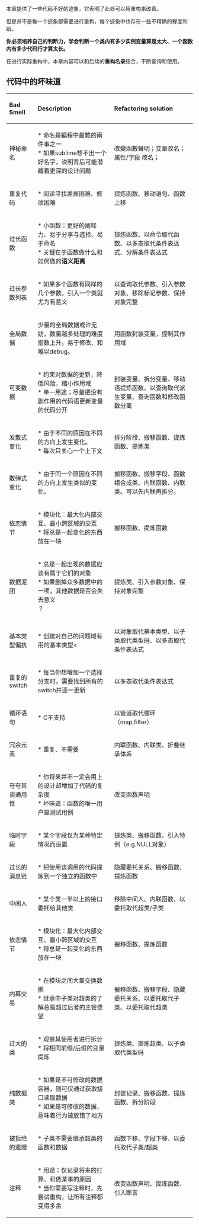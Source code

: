本章提供了一些代码不好的迹象，它表明了此处可以用重构来改善。

但是并不是每一个迹象都需要进行重构，每个迹象中也存在一些不精确的程度判断。

**你必须培养自己的判断力，学会判断一个类内有多少实例变量算是太大、一个函数内有多少代码行才算太长。**

在进行实际重构中，本章内容可以和后续的**重构名录**结合，不断查询和使用。

## 代码中的坏味道
| <p align="left">Bad Smell</p> |                                            <p align="left">Description</p>                                            |                     <p align="left">Refactoring solution</p> |
| :---------------------------- | :-------------------------------------------------------------------------------------------------------------------: | -----------------------------------------------------------: |
| 神秘命名                      | <p align="left">* 命名是編程中最難的兩件事之一<br>* 如果sublime想不出一个好名字，说明背后可能潜藏着更深的设计问题 <br></p> | <p align="left">改變函數聲明；变量改名；属性/字段 改名；</p> |
| 重复代码                      | <p align="left">* 阅读寻找差异困难、修改困难</p>|<p align="left">提炼函数、移动语句、函数上移</p>|
| 过长函数                      | <p align="left">* 小函数：更好的阐释力、易于分享与选择、易于命名 <br>* 关键在于函数做什么和如何做的**语义距离**<br></p>|<p align="left">提炼函数、以命令取代函数、以多态取代条件表达式、分解条件表达式</p>|
| 过长参数列表                      | <p align="left">* 如果多个函数有同样的几个参数，引入一个类就尤为有意义 </p>|<p align="left">以查询取代参数、引入参数对象、移除标记参数、保持对象完整</p>|
| 全局数据                      | <p align="left">少量的全局数据或许无妨，数量越多处理的难度指数上升。易于修改、和难以debug。 </p>|<p align="left">用函数封装变量，控制其作用域</p>|
| 可变数据                      | <p align="left">* 约束对数据的更新，降低风险，缩小作用域<br>* 单一用途；尽量把没有副作用的代码语更新变量的代码分开<br></p>|<p align="left">封装变量、拆分变量、移动语提炼函数、以查询取代派生变量、查询函数和修改函数分离</p>|
| 发散式变化                      | <p align="left">* 由于不同的原因在不同的方向上发生变化。<br>* 每次只关心一个上下文<br></p>|<p align="left">拆分阶段、搬移函数、提炼函数、提炼类</p>|
| 散弹式变化                      | <p align="left">* 由于同一个原因在不同的方向上发生类似的变化。</p>|<p align="left">搬移函数、搬移字段、函数组合成类、内联函数、内联类。可以先内联再拆分。</p>|
| 依恋情节                      | <p align="left">* 模块化：最大化内部交互、最小跨区域的交互<br>* 将总是一起变化的东西放在一块<br></p>|<p align="left">搬移函数、提炼函数</p>|
| 数据泥团                      | <p align="left">* 总是一起出现的数据应该有属于它们的对象<br>* 如果删掉众多数据中的一项，其他数据是否会失去意义<br>？</p>|<p align="left">提炼类、引入参数对象、保持对象完整</p>|
| 基本类型偏执                      | <p align="left">* 创建对自己的问题域有用的基本类型<</p>|<p align="left">以对象取代基本类型、以子类取代类型码、以多态取代条件表达式</p>|
| 重复的switch                      | <p align="left">* 每当你想增加一个选择分支时，需要找到所有的switch并逐一更新</p>|<p align="left">以多态取代条件表达式</p>|
| 循环语句                      | <p align="left">* C不支持</p>|<p align="left">以管道取代循环（map,filter）</p>|
| 冗余元素                      | <p align="left">* 重复、不需要</p>|<p align="left">内联函数、内联类、折叠继承体系</p>|
| 夸夸其谈通用性                      | <p align="left">* 你将来并不一定会用上的设计却增加了代码的复杂度<br>* 坏味道：函数的唯一用户是测试用例<br></p>|<p align="left">改变函数声明</p>|
| 临时字段                      | <p align="left">* 某个字段仅为某种特定情况而设置</p>|<p align="left">提炼类、搬移函数、引入特例（e.g.NULL对象）</p>|
| 过长的消息链                      | <p align="left">* 把使用该调用的代码提炼到一个独立的函数中</p>|<p align="left">隐藏委托关系、搬移函数、提炼函数</p>|
| 中间人                      | <p align="left">* 某个类一半以上的接口委托给其他类</p>|<p align="left">移除中间人、内联函数、以委托取代超类/子类</p>|
| 依恋情节                      | <p align="left">* 模块化：最大化内部交互、最小跨区域的交互<br>* 将总是一起变化的东西放在一块<br></p>|<p align="left">搬移函数、提炼函数</p>|
| 内幕交易                      | <p align="left">* 在模块之间大量交换数据<br>* 继承中子类对超类的了解总是超过后者的主管愿望<br></p>|<p align="left">搬移函数、搬移字段、隐藏委托关系、以委托取代子类、以委托取代超类</p>|
| 过大的类                      | <p align="left">* 观察其使用者进行拆分<br>* 将相同前缀/后缀的变量提炼<br></p>|<p align="left">提炼类、提炼超类、以子类取代类型码</p>|
| 纯数据类                      | <p align="left">* 如果是不可修改的数据容器，则可仅通过获取接口读取数据<br>* 如果是可修改的数据，意味着行为被放错了地方<br></p>|<p align="left">封装记录、搬移函数、提炼函数、拆分阶段</p>|
| 被拒绝的遗赠                      | <p align="left">* 子类不需要继承超类的函数和数据</p>|<p align="left">函数下移、字段下移、以委托取代子类/超类</p>|
| 注释                      | <p align="left">* 用途：仅记录将来的打算、和做某事的原因<br>* 当你需要写注释时，先尝试重构，让所有注释都变得多余<br></p>|<p align="left">改变函数声明、提炼函数、引入断言</p>|




